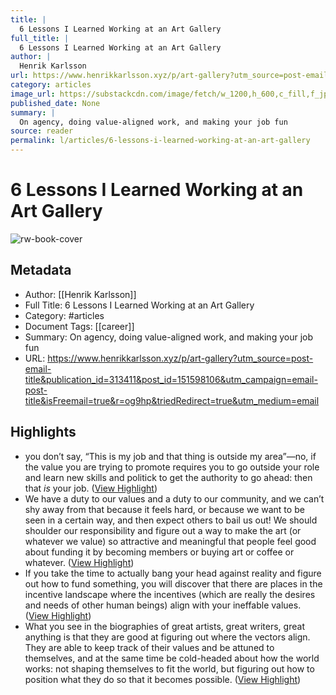 ```yaml
---
title: |
  6 Lessons I Learned Working at an Art Gallery
full_title: |
  6 Lessons I Learned Working at an Art Gallery
author: |
  Henrik Karlsson
url: https://www.henrikkarlsson.xyz/p/art-gallery?utm_source=post-email-title&publication_id=313411&post_id=151598106&utm_campaign=email-post-title&isFreemail=true&r=og9hp&triedRedirect=true&utm_medium=email
category: articles
image_url: https://substackcdn.com/image/fetch/w_1200,h_600,c_fill,f_jpg,q_auto:good,fl_progressive:steep,g_auto/https%3A%2F%2Fsubstack-post-media.s3.amazonaws.com%2Fpublic%2Fimages%2Fe720a953-2771-40ab-8b09-2e6d24c2ba93_857x1056.jpeg
published_date: None
summary: |
  On agency, doing value-aligned work, and making your job fun
source: reader
permalink: l/articles/6-lessons-i-learned-working-at-an-art-gallery
---
```

# 6 Lessons I Learned Working at an Art Gallery

![rw-book-cover](https://substackcdn.com/image/fetch/w_1200,h_600,c_fill,f_jpg,q_auto:good,fl_progressive:steep,g_auto/https%3A%2F%2Fsubstack-post-media.s3.amazonaws.com%2Fpublic%2Fimages%2Fe720a953-2771-40ab-8b09-2e6d24c2ba93_857x1056.jpeg)

## Metadata
- Author: [[Henrik Karlsson]]
- Full Title: 6 Lessons I Learned Working at an Art Gallery
- Category: #articles
- Document Tags: [[career]] 
- Summary: On agency, doing value-aligned work, and making your job fun
- URL: https://www.henrikkarlsson.xyz/p/art-gallery?utm_source=post-email-title&publication_id=313411&post_id=151598106&utm_campaign=email-post-title&isFreemail=true&r=og9hp&triedRedirect=true&utm_medium=email

## Highlights
- you don’t say, “This is my job and that thing is outside my area”—no, if the value you are trying to promote requires you to go outside your role and learn new skills and politick to get the authority to go ahead: then that *is* your job. ([View Highlight](https://read.readwise.io/read/01jcme042148kej5b06ksrsssr))
- We have a duty to our values and a duty to our community, and we can’t shy away from that because it feels hard, or because we want to be seen in a certain way, and then expect others to bail us out! We should shoulder our responsibility and figure out a way to make the art (or whatever we value) so attractive and meaningful that people feel good about funding it by becoming members or buying art or coffee or whatever. ([View Highlight](https://read.readwise.io/read/01jcme74ghyb6cvnvpnyat0k0y))
- If you take the time to actually bang your head against reality and figure out how to fund something, you will discover that there are places in the incentive landscape where the incentives (which are really the desires and needs of other human beings) align with your ineffable values. ([View Highlight](https://read.readwise.io/read/01jcme856cptw5n3c0363cme5s))
- What you see in the biographies of great artists, great writers, great anything is that they are good at figuring out where the vectors align. They are able to keep track of their values and be attuned to themselves, and at the same time be cold-headed about how the world works: not shaping themselves to fit the world, but figuring out how to position what they do so that it becomes possible. ([View Highlight](https://read.readwise.io/read/01jcme9p2repsybqx144yxjkzb))


